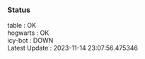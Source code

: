 ### Status


table : OK  
hogwarts : OK  
icy-bot : DOWN  
Latest Update : 2023-11-14 23:07:56.475346
